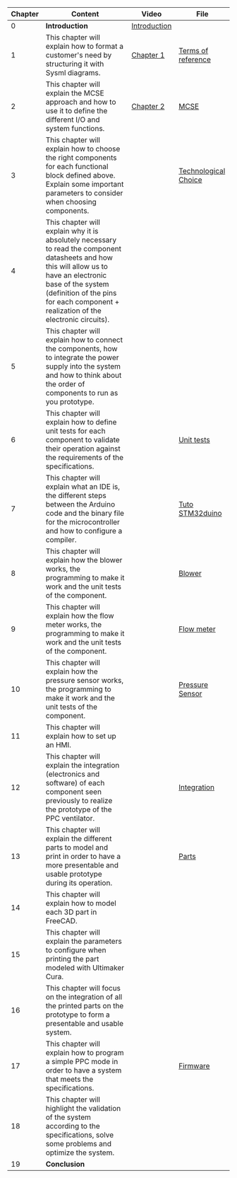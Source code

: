 | Chapter  | Content | Video  | File |
| ------------- | ------------- | ------------- | ------------- |
| 0  | **Introduction**  | [Introduction](https://www.youtube.com/watch?v=J2UsDe6RBvU&ab_channel=MakAir-Projetopensource) |  |
| 1  | This chapter will explain how to format a customer's need by structuring it with Sysml diagrams.  | [Chapter 1](https://www.youtube.com/watch?v=lZZDJNnGtbw&ab_channel=MakAir-Projetopensource)  | [Terms of reference](https://github.com/makers-for-life/makair-cpap/tree/master/Conception-CPAP)   |
| 2  | This chapter will explain the MCSE approach and how to use it to define the different I/O and system functions. |[Chapter 2](https://www.youtube.com/watch?v=BaCOPvmWCng&t=80s&ab_channel=MakAir-Projetopensource) | [MCSE](https://github.com/makers-for-life/makair-cpap/tree/master/Conception-CPAP)  |
| 3  | This chapter will explain how to choose the right components for each functional block defined above. Explain some important parameters to consider when choosing components. |  | [Technological Choice](https://github.com/makers-for-life/makair-cpap/tree/master/Conception-CPAP)  |
| 4  | This chapter will explain why it is absolutely necessary to read the component datasheets and how this will allow us to have an electronic base of the system (definition of the pins for each component + realization of the electronic circuits).  |  |  |
| 5  | This chapter will explain how to connect the components, how to integrate the power supply into the system and how to think about the order of components to run as you prototype.  |   |  |
| 6  | This chapter will explain how to define unit tests for each component to validate their operation against the requirements of the specifications.  |  |[Unit tests](https://github.com/makers-for-life/makair-cpap/blob/master/Conception-CPAP/Tests_PPC.pdf)  |
| 7  | This chapter will explain what an IDE is, the different steps between the Arduino code and the binary file for the microcontroller and how to configure a compiler. |   | [Tuto STM32duino](https://github.com/makers-for-life/makair-cpap/blob/master/Educational-videos/Educational-sheets/Tuto_stm32duino.pdf)  |
| 8  | This chapter will explain how the blower works, the programming to make it work and the unit tests of the component. |  | [Blower](https://github.com/makers-for-life/makair-cpap/blob/master/Educational-videos/Educational-sheets/Ptech_Blower.pdf)  |
| 9  | This chapter will explain how the flow meter works, the programming to make it work and the unit tests of the component.  |   | [Flow meter](https://github.com/makers-for-life/makair-cpap/blob/master/Educational-videos/Educational-sheets/Ptech_debitmetre.pdf)  |
| 10  | This chapter will explain how the pressure sensor works, the programming to make it work and the unit tests of the component. |   | [Pressure Sensor](https://github.com/makers-for-life/makair-cpap/blob/master/Educational-videos/Educational-sheets/Ptech_capteur_pression.pdf)  |
| 11  | This chapter will explain how to set up an HMI.  |   |  |
| 12  | This chapter will explain the integration (electronics and software) of each component seen previously to realize the prototype of the PPC ventilator. |  | [Integration](https://github.com/makers-for-life/makair-cpap/blob/master/Educational-videos/Educational-sheets/Ptech_Integration.pdf) |
| 13  | This chapter will explain the different parts to model and print in order to have a more presentable and usable prototype during its operation. |   | [Parts](https://github.com/makers-for-life/makair-cpap/tree/master/Parts-CPAP) |
| 14  | This chapter will explain how to model each 3D part in FreeCAD.  |  |  |
| 15  | This chapter will explain the parameters to configure when printing the part modeled with Ultimaker Cura. |  |   |
| 16  | This chapter will focus on the integration of all the printed parts on the prototype to form a presentable and usable system.  |   |   |
| 17  | This chapter will explain how to program a simple PPC mode in order to have a system that meets the specifications. |   | [Firmware](https://github.com/makers-for-life/makair-cpap/tree/master/Firmware-CPAP)  |
| 18  | This chapter will highlight the validation of the system according to the specifications, solve some problems and optimize the system.  |  |  |
| 19  | **Conclusion** |  |  |
